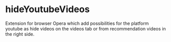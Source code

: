 # hideYoutubeVideos
Extension for browser Opera which add possibilities for the platform youtube as hide videos on the videos tab or from recommendation videos in the right side. 
